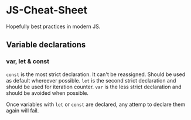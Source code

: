 # JS-Cheat-Sheet
Hopefully best practices in modern JS.

## Variable declarations
### var, let & const
`const` is the most strict declaration. It can't be reassigned. Should be used as default whereever possible.
`let` is the second strict declaration and should be used for iteration counter.
`var` is the less strict declaration and should be avoided when possible.

Once variables with `let` or `const` are declared, any attemp to declare them again will fail.
